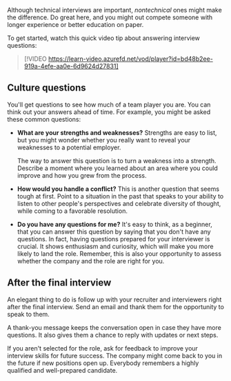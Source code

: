 Although technical interviews are important, *nontechnical* ones might make the difference. Do great here, and you might out compete someone with longer experience or better education on paper.

To get started, watch this quick video tip about answering interview questions:

> [!VIDEO https://learn-video.azurefd.net/vod/player?id=bd48b2ee-919a-4efe-aa0e-6d9624d27831]

## Culture questions

You'll get questions to see how much of a team player you are. You can think out your answers ahead of time. For example, you might be asked these common questions:

- **What are your strengths and weaknesses?** Strengths are easy to list, but you might wonder whether you really want to reveal your weaknesses to a potential employer.  

  The way to answer this question is to turn a weakness into a strength. Describe a moment where you learned about an area where you could improve and how you grew from the process.   

- **How would you handle a conflict?** This is another question that seems tough at first. Point to a situation in the past that speaks to your ability to listen to other people's perspectives and celebrate diversity of thought, while coming to a favorable resolution.  

- **Do you have any questions for me?** It's easy to think, as a beginner, that you can answer this question by saying that you don't have any questions. In fact, having questions prepared for your interviewer is crucial. It shows enthusiasm and curiosity, which will make you more likely to land the role. Remember, this is also your opportunity to assess whether the company and the role are right for you.

## After the final interview

An elegant thing to do is follow up with your recruiter and interviewers right after the final interview. Send an email and thank them for the opportunity to speak to them. 

A thank-you message keeps the conversation open in case they have more questions. It also gives them a chance to reply with updates or next steps. 

If you aren't selected for the role, ask for feedback to improve your interview skills for future success. The company might come back to you in the future if new positions open up. Everybody remembers a highly qualified and well-prepared candidate.
